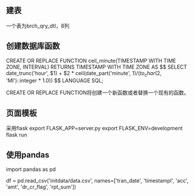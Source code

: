 建表
---
一个表为brch_qry_dtl，8列

创建数据库函数
------------
CREATE OR REPLACE FUNCTION ceil_minute(TIMESTAMP WITH TIME ZONE, INTERVAL)
RETURNS TIMESTAMP WITH TIME ZONE AS $$
  SELECT date_trunc('hour', $1) + $2 * ceil(date_part('minute', $1) / (to_char($2, 'MI')::integer * 1.0))
$$ LANGUAGE SQL;

CREATE OR REPLACE FUNCTION将创建一个新函数或者替换一个现有的函数。

页面模板
-------
采用flask
export FLASK_APP=server.py
export FLASK_ENV=development
flask run

使用pandas
---------
import pandas as pd                                                     

df = pd.read_csv('initdata/data.csv', names=['tran_date', 'timestampl', 
 'acc', 'amt', 'dr_cr_flag', 'rpt_sum'])